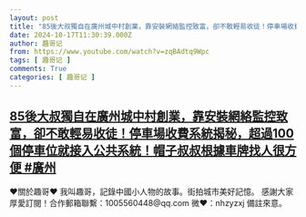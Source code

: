 ```yaml
---
layout: post
title: "85後大叔獨自在廣州城中村創業，靠安裝網絡監控致富，卻不敢輕易收徒！停車場收費系統揭秘，超過100個停車位就接入公共系統！帽子叔叔根據車牌找人很方便 #廣州"
date: 2024-10-17T11:30:39.000Z
author: 趣哥记
from: https://www.youtube.com/watch?v=zqBAdtq9Wpc
tags: [ 趣哥记 ]
comments: True
categories: [ 趣哥记 ]
---
```

<!--1729164639000-->
[85後大叔獨自在廣州城中村創業，靠安裝網絡監控致富，卻不敢輕易收徒！停車場收費系統揭秘，超過100個停車位就接入公共系統！帽子叔叔根據車牌找人很方便 #廣州](https://www.youtube.com/watch?v=zqBAdtq9Wpc)
------

<div>
♥關於趣哥♥  我叫趣哥，記錄中國小人物的故事。街拍城市美好記憶。  感謝大家厚愛訂閱！合作郵箱聯繫：1005560448@qq.com 微❤：nhzyzxj 備註來意。
</div>
